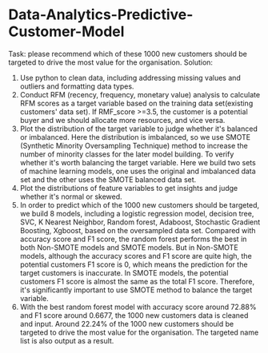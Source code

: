 # Data-Analytics-Predictive-Customer-Model
Task: please recommend which of these 1000 new customers should be targeted to drive the most value for the organisation.
Solution: 
1. Use python to clean data, including addressing missing values and outliers and formatting data types.
2. Conduct RFM (recency, frequency, monetary value) analysis to calculate RFM scores as a target variable based on the training data set(existing customers' data set). If RMF_score >=3.5, the customer is a potential buyer and we should allocate more resources, and vice versa.
3. Plot the distribution of the target variable to judge whether it's balanced or imbalanced. Here the distribution is imbalanced, so we use SMOTE (Synthetic Minority Oversampling Technique) method to increase the number of minority classes for the later model building. To verify whether it's worth balancing the target variable. Here we build two sets of machine learning models, one uses the original and imbalanced data set and the other uses the SMOTE balanced data set. 
4. Plot the distributions of feature variables to get insights and judge whether it's normal or skewed.
5. In order to predict which of the 1000 new customers should be targeted, we build 8 models, including a logistic regression model, decision tree, SVC, K Nearest Neighbor, Random forest, Adaboost, Stochastic Gradient Boosting, Xgboost, based on the oversampled data set. Compared with accuracy score and F1 score, the random forest performs the best in both Non-SMOTE models and SMOTE models. But in Non-SMOTE models, although the accuracy scores and F1 score are quite high, the potential customers F1 score is 0, which means the prediction for the target customers is inaccurate. In SMOTE models, the potential customers F1 score is almost the same as the total F1 score. Therefore, it's significantly important to use SMOTE method to balance the target variable.
6. With the best random forest model with accuracy score around 72.88% and F1 score around 0.6677, the 1000 new customers data is cleaned and input. Around 22.24% of the 1000 new customers should be targeted to drive the most value for the organisation. The targeted name list is also output as a result.
